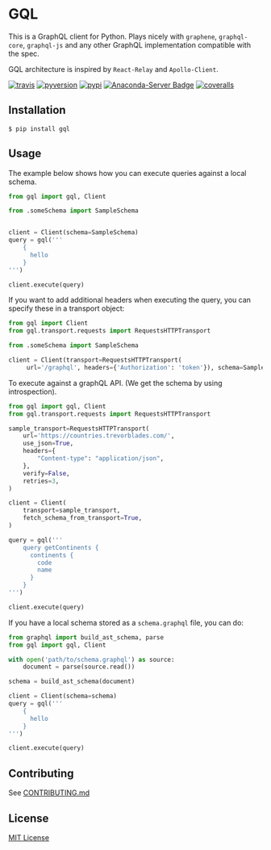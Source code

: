# GQL

This is a GraphQL client for Python.
Plays nicely with `graphene`, `graphql-core`, `graphql-js` and any other GraphQL implementation compatible with the spec.

GQL architecture is inspired by `React-Relay` and `Apollo-Client`.

[![travis][travis-image]][travis-url]
[![pyversion][pyversion-image]][pyversion-url]
[![pypi][pypi-image]][pypi-url]
[![Anaconda-Server Badge][conda-image]][conda-url]
[![coveralls][coveralls-image]][coveralls-url]

[travis-image]: https://img.shields.io/travis/graphql-python/gql.svg?style=flat
[travis-url]: https://travis-ci.org/graphql-python/gql
[pyversion-image]: https://img.shields.io/pypi/pyversions/gql
[pyversion-url]: https://pypi.org/project/gql/
[pypi-image]: https://img.shields.io/pypi/v/gql.svg?style=flat
[pypi-url]: https://pypi.org/project/gql/
[coveralls-image]: https://coveralls.io/repos/graphql-python/gql/badge.svg?branch=master&service=github
[coveralls-url]: https://coveralls.io/github/graphql-python/gql?branch=master
[conda-image]: https://img.shields.io/conda/vn/conda-forge/gql.svg
[conda-url]: https://anaconda.org/conda-forge/gql

## Installation

    $ pip install gql


## Usage

The example below shows how you can execute queries against a local schema.

```python
from gql import gql, Client

from .someSchema import SampleSchema


client = Client(schema=SampleSchema)
query = gql('''
    {
      hello
    }
''')

client.execute(query)
```

If you want to add additional headers when executing the query, you can specify these in a transport object:

```python
from gql import Client
from gql.transport.requests import RequestsHTTPTransport

from .someSchema import SampleSchema

client = Client(transport=RequestsHTTPTransport(
     url='/graphql', headers={'Authorization': 'token'}), schema=SampleSchema)
```

To execute against a graphQL API. (We get the schema by using introspection).

```python
from gql import gql, Client
from gql.transport.requests import RequestsHTTPTransport

sample_transport=RequestsHTTPTransport(
    url='https://countries.trevorblades.com/',
    use_json=True,
    headers={
        "Content-type": "application/json",
    },
    verify=False,
    retries=3,
)

client = Client(
    transport=sample_transport,
    fetch_schema_from_transport=True,
)

query = gql('''
    query getContinents {
      continents {
        code
        name
      }
    }
''')

client.execute(query)
```

If you have a local schema stored as a `schema.graphql` file, you can do:

```python
from graphql import build_ast_schema, parse
from gql import gql, Client

with open('path/to/schema.graphql') as source:
    document = parse(source.read())

schema = build_ast_schema(document)

client = Client(schema=schema)
query = gql('''
    {
      hello
    }
''')

client.execute(query)
```


## Contributing
See [CONTRIBUTING.md](CONTRIBUTING.md)

## License

[MIT License](https://github.com/graphql-python/gql/blob/master/LICENSE)
